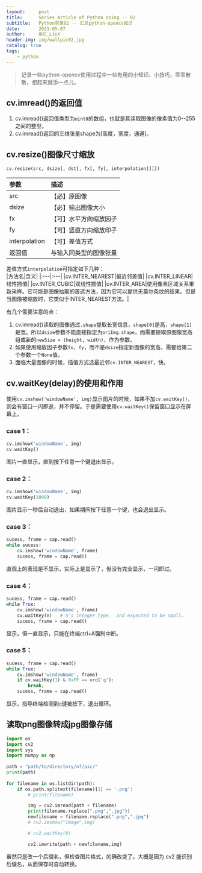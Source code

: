```yaml
---
layout:     post
title:      Series Article of Python Using -- 02
subtitle:   Python实录02 -- 汇总python-opencv知识        
date:       2021-05-07
author:     OUC_LiuX
header-img: img/wallpic02.jpg
catalog: true
tags:
    - python   
---
```


<head>
    <script src="https://cdn.mathjax.org/mathjax/latest/MathJax.js?config=TeX-AMS-MML_HTMLorMML" type="text/javascript"></script>
    <script type="text/x-mathjax-config">
        MathJax.Hub.Config({
            tex2jax: {
            skipTags: ['script', 'noscript', 'style', 'textarea', 'pre'],
            inlineMath: [['$','$']]
            }
        });
    </script>
</head>   

> 记录一些python-opencv使用过程中一些有用的小知识、小技巧，零零散散，想起来就添一点儿。     

## cv.imread()的返回值       

1. cv.imread()返回值类型为`uint8`的数组，也就是其读取图像的像素值为0--255之间的整型。    
2. cv.imread()返回的三维张量shape为[高度，宽度，通道]。      


## cv.resize()图像尺寸缩放      
```python    
cv.resize(src, dsize[, dst[, fx[, fy[, interpolation]]]])
```    
|参数|描述|
|:---|:---|
|src|【必】原图像|
|dsize|【必】输出图像大小|
|fx|【可】水平方向缩放因子|
|fy|【可】竖直方向缩放印子|
|interpolation|【可】差值方式|
|返回值|与输入同类型的图像张量|

差值方式`interpolation`可指定如下几种：     
|方法名|含义|
|:---|:---|
|cv.INTER_NEAREST|最近邻差值|
|cv.INTER_LINEAR|线性插值|
|cv.INTER_CUBIC|双线性插值|
|cv.INTER_AREA|使用像素区域关系重新采样。它可能是图像抽取的首选方法，因为它可以提供无莫尔条纹的结果。但是当图像被缩放时，它类似于INTER_NEAREST方法。|

有几个需要注意的点：   
1. cv.imread()读取的图像通过`.shape`提取长宽信息，`shape[0]`是高，`shape[1]`是宽。所以`dsize`参数不能直接指定为`oriImg.shape`，而需要提取原图像宽高组成新的`newSize = (height, width)`，作为参数。    
2. 如果使用缩放因子参数`fx, fy`，而不是`dsize`指定新图像的宽高，需要给第二个参数一个`None`值。    
3. 面临大量图像的时候，插值方式选最近邻`cv.INTER_NEAREST`，快。     

## cv.waitKey(delay)的使用和作用    

使用`cv.imshow('windowName', img)`显示图片的时候，如果不加`cv.waitKey()`，则会有窗口一闪即逝，并不停留。于是需要使用`cv.waitKey()`保留窗口显示在屏幕上。    

### case 1：      

```python    
cv.imshow('windowName', img)
cv.waitKay()   
```   
图片一直显示，直到按下任意一个键退出显示。     

### case 2：    

```python    
cv.imshow('windowName', img)    
cv.waitKey(1000)
```    
图片显示一秒后自动退出，如果期间按下任意一个键，也会退出显示。    

### case 3：    

```python     
sucess, frame = cap.read()
while sucess:    
    cv.imshow('windowName', frame)     
    sucess, frame = cap.read()     
```    
直观上的表现是不显示，实际上是显示了，但没有完全显示，一闪即过。    

### case 4：     

```python    
sucess, frame = cap.read()    
while True:    
    cv.imshow('windowName', frame)   
    cv.waitKey(n)   # n's integer type,  and expected to be small.   
    sucess, frame = cap.read()    
```   
显示，但一直显示，只能在终端ctrl+A强制中断。     

### case 5：     

```python     
sucess, frame = cap.read()     
while True:     
    cv.imshow('windowName', frame)     
    if cv.waitKey(1) & 0xFF == ord('q'):    
        break;
    sucess, frame = cap.read()    
```     
显示，指导终端检测到`q`键被按下，退出循环。    

## 读取png图像转成jpg图像存储      

```python    
import os
import cv2
import sys
import numpy as np
 
path = "path/to/directory/of/pic/"
print(path)
 
for filename in os.listdir(path):
    if os.path.splitext(filename)[1] == '.png':
        # print(filename)       

        img = cv2.imread(path + filename)
        print(filename.replace(".png",".jpg"))
        newfilename = filename.replace(".png",".jpg")
        # cv2.imshow("Image",img)      

        # cv2.waitKey(0)        

        cv2.imwrite(path + newfilename,img)
```     

虽然只是改一个后缀名，但检查图片格式，的确改变了。大概是因为 cv2 能识别后缀名，从而保存时自动转换。     